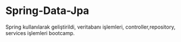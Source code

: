 # Spring-Data-Jpa
 Spring kullanılarak geliştirildi,  veritabanı işlemleri, controller,repository, services işlemleri bootcamp.
